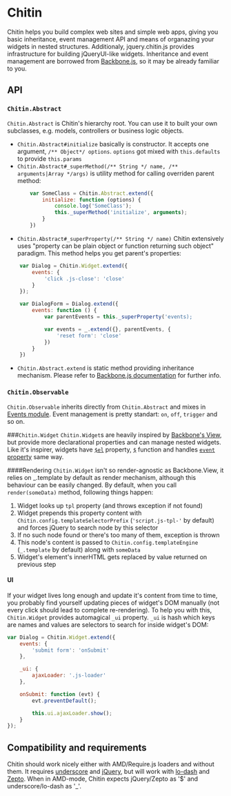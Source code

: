 # Chitin

Chitin helps you build complex web sites and simple web apps, giving you basic inheritance, event management API
and means of organazing your widgets in nested structures. Additionaly, jquery.chitin.js provides infrastructure
for building jQueryUI-like widgets.
Inheritance and event management are borrowed from [Backbone.js](http://backbonejs.org/#Model-extend), so it may
be already familiar to you.

## API

### `Chitin.Abstract`
`Chitin.Abstract` is Chitin's hierarchy root. You can use it to built your own subclasses, e.g. models, controllers or business logic objects.

* `Chitin.Abstract#initialize` basically is constructor. It accepts one argument, `/** Object*/ options`. `options` got mixed with `this.defaults` to provide `this.params`
* `Chitin.Abstract#_superMethod(/** String */ name, /** arguments|Array */args)` is utility method for calling overriden parent method:
    ```javascript
        var SomeClass = Chitin.Abstract.extend({
            initialize: function (options) {
                console.log('SomeClass');
                this._superMethod('initialize', arguments);
            }
        })
    ```
* `Chitin.Abstract#_superProperty(/** String */ name)` Chitin extensively uses "property can be plain object or function returning such object" paradigm. This method helps
you get parent's properties:
```javascript
    var Dialog = Chitin.Widget.extend({
        events: {
            'click .js-close': 'close'
        }
    });

    var DialogForm = Dialog.extend({
        events: function () {
            var parentEvents = this._superProperty('events);

            var events = _.extend({}, parentEvents, {
                'reset form': 'close'
            })
        }
    })
```
* `Chitin.Abstract.extend` is static method providing inheritance mechanism. Please refer to [Backbone.js documentation](http://backbonejs.org/#Model-extend) for further info.

### `Chitin.Observable`
`Chitin.Observable` inherits directly from `Chitin.Abstract` and mixes in [Events module](http://backbonejs.org/#Events). Event management is pretty standart: `on`, `off`, `trigger`
and so on.


###`Chitin.Widget`
`Chitin.Widget`s are heavily inspired by [Backbone's View](http://backbonejs.org/#View), but provide more declarational properties and can manage nested widgets. Like it's inspirer,
widgets have [`$el`](http://backbonejs.org/#View-$el) property, [`$`](http://backbonejs.org/#View-$e) function and handles [`event` property](http://backbonejs.org/#View-delegateEvents) same way.

####Rendering
`Chitin.Widget` isn't so render-agnostic as Backbone.View, it relies on _.template by default as render mechanism, although this behaviour can be easily changed.
By default, when you call `render(someData)` method, following things happen:

1. Widget looks up `tpl` property (and throws exception if not found)
2. Widget prepends this property content with `Chitin.config.templateSelectorPrefix` (`'script.js-tpl-'` by default) and forces jQuery to search node by this selector
3. If no such node found or there's too many of them, exception is thrown
4. This node's content is passed to `Chitin.config.templateEngine` (`_.template` by default) along with `someData`
5. Widget's element's innerHTML gets replaced by value returned on previous step

#### UI
If your widget lives long enough and update it's content from time to time, you probably find yourself updating pieces of widget's DOM manually (not every click should lead to complete re-rendering). To help you with this, `Chitin.Widget` provides automagical `_ui` property. `_ui` is hash which keys are names and values are selectors to search for inside widget's DOM:
```javascript
var Dialog = Chitin.Widget.extend({
    events: {
        'submit form': 'onSubmit'
    },

    _ui: {
        ajaxLoader: '.js-loader'
    },

    onSubmit: function (evt) {
        evt.preventDefault();

        this.ui.ajaxLoader.show();
    }
});
```


## Compatibility and requirements
Chitin should work nicely either with AMD/Require.js loaders and without them. It requires
[underscore](http://underscorejs.org) and [jQuery](http://jquery.org), but will work with
[lo-dash](http://lodash.com/) and [Zepto](http://zeptojs.com/). When in AMD-mode, Chitin expects
jQuery/Zepto as '$' and underscore/lo-dash as '_'.
